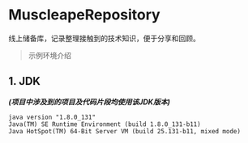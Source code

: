 # MuscleapeRepository

线上储备库，记录整理接触到的技术知识，便于分享和回顾。

> 示例环境介绍

## 1. JDK

_**(项目中涉及到的项目及代码片段均使用该JDK版本)**_

``` shell
java version "1.8.0_131"
Java(TM) SE Runtime Environment (build 1.8.0_131-b11)
Java HotSpot(TM) 64-Bit Server VM (build 25.131-b11, mixed mode)
```
